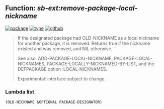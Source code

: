 ## Function: ***sb-ext:remove-package-local-nickname***
[![package](https://img.shields.io/badge/Package-SB--EXT-5f9ea0.svg?style=social&colorA=999999)](../) [![type](https://img.shields.io/badge/Type-Function-5f9ea0.svg?style=social&colorA=999999)](../#function) [![github](https://img.shields.io/badge/GitHub-View_the_source-5f9ea0.svg?style=social&colorA=999999&logo=github)](https://github.com/sbcl/sbcl/blob/master/src/code/target-package.lisp/) 

> If the designated package had OLD-NICKNAME as a local nickname for
> another package, it is removed. Returns true if the nickname existed and was
> removed, and NIL otherwise.
> 
> See also: ADD-PACKAGE-LOCAL-NICKNAME, PACKAGE-LOCAL-NICKNAMES,
> PACKAGE-LOCALLY-NICKNAMED-BY-LIST, and the DEFPACKAGE option :LOCAL-NICKNAMES.
> 
> Experimental: interface subject to change.

### Lambda list
```
(OLD-NICKNAME &OPTIONAL PACKAGE-DESIGNATOR)
```
